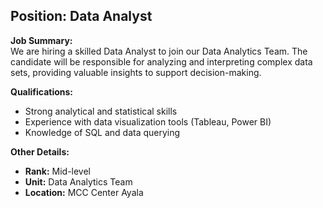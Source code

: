 ## Position: **Data Analyst**  

**Job Summary:**  
We are hiring a skilled Data Analyst to join our Data Analytics Team. The candidate will be responsible for analyzing and interpreting complex data sets, providing valuable insights to support decision-making.

**Qualifications:**  
- Strong analytical and statistical skills
- Experience with data visualization tools (Tableau, Power BI)
- Knowledge of SQL and data querying

**Other Details:**
- **Rank:** Mid-level
- **Unit:** Data Analytics Team
- **Location:** MCC Center Ayala

